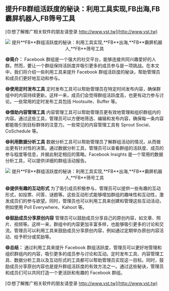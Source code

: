 ## **提升**FB**群组活跃度的秘诀：利用工具实现,**FB**出海,**FB**霸屏机器人,**FB**筛号工具**

[😍想了解推广相关软件的朋友请登录 http://www.vst.tw](http://www.vst.tw)

 <center><img src="https://vst.tw/MP4/tuiguang/png/5.png" alt="提升**FB**群组活跃度的秘诀：利用工具实现,**FB**出海,**FB**霸屏机器人,**FB**筛号工具"></center>

**😄简介：**
Facebook 群组是一个强大的社交平台，能够连接共同兴趣爱好的人群。然而，要让一个群组保持活跃度并吸引更多的成员参与是一项挑战。在本文中，我们将介绍一些利用工具来提升 Facebook 群组活跃度的秘诀，帮助管理员和成员们更好地互动和参与。

**😄使用定时发布工具**
定时发布工具可以帮助管理员在特定时间发布内容，确保群组中的内容持续更新。这样一来，成员们会觉得群组活跃度高，也更有动力参与讨论。一些常用的定时发布工具包括 Hootsuite、Buffer 等。

**😄借助内容管理工具**
内容管理工具可以帮助管理员更有效地管理和组织群组内的内容。通过这些工具，管理员可以方便地筛选、编辑和发布内容，确保每一条内容都能吸引到目标群体的注意力。一些常见的内容管理工具有 Sprout Social、CoSchedule 等。

**😄利用数据分析工具**
数据分析工具可以帮助管理员了解群组活动的情况，从而做出更有针对性的决策。通过数据分析工具，管理员可以查看群组的活跃度、成员的参与程度等信息，并据此制定相应的策略。Facebook Insights 是一个常用的数据分析工具，可以提供详细的群组活动报告。

 <center><img src="https://vst.tw/MP4/tuiguang/png/6.png" alt="提升**FB**群组活跃度的秘诀：利用工具实现,**FB**出海,**FB**霸屏机器人,**FB**筛号工具"></center>

**😄提供有趣的互动形式**
为了吸引成员积极参与，管理员可以提供一些有趣的互动形式，如投票、问答、谜题等。这些互动形式能够增加群组的趣味性和互动性，激发成员们的参与欲望。同时，管理员也可以利用工具来创建和管理这些互动活动，例如使用 Poll Everywhere、Kahoot 等。

**😄鼓励成员分享原创内容**
管理员可以鼓励成员分享自己的原创内容，如文章、照片、视频等。这样一来，群组中的内容更加丰富多样，也能够吸引更多的讨论和交流。管理员可以利用工具来鼓励成员分享原创内容，例如通过定期举办原创内容活动、给予积分或奖励等。

**😄总结：**
通过利用工具来提升 Facebook 群组活跃度，管理员可以更好地管理和组织群组内的内容，吸引更多的成员参与讨论和互动。定时发布工具、内容管理工具、数据分析工具以及互动形式的工具都可以帮助管理员实现这一目标。同时，鼓励成员分享原创内容也是提升群组活跃度的有效方法之一。通过这些秘诀，管理员和成员们可以共同打造一个更活跃和有趣的 Facebook 群组。

[😍想了解推广相关软件的朋友请登录 http://www.vst.tw](http://www.vst.tw)



